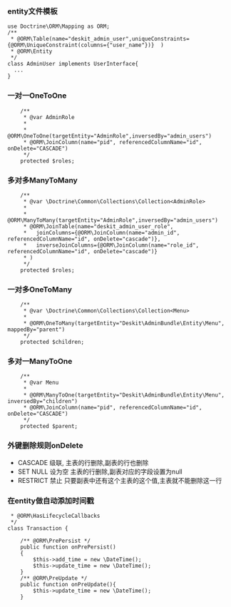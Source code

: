 ### entity文件模板
```
use Doctrine\ORM\Mapping as ORM;
/**
 * @ORM\Table(name="deskit_admin_user",uniqueConstraints={@ORM\UniqueConstraint(columns={"user_name"})}  )
 * @ORM\Entity
 */
class AdminUser implements UserInterface{
  ...
}
```

### 一对一OneToOne
```
    /**
     * @var AdminRole
     * 
     * @ORM\OneToOne(targetEntity="AdminRole",inversedBy="admin_users")
     * @ORM\JoinColumn(name="pid", referencedColumnName="id", onDelete="CASCADE")
     */
    protected $roles;
```

### 多对多ManyToMany
```
    /**
     * @var \Doctrine\Common\Collections\Collection<AdminRole>
     * 
     * @ORM\ManyToMany(targetEntity="AdminRole",inversedBy="admin_users")
     * @ORM\JoinTable(name="deskit_admin_user_role",
     *   joinColumns={@ORM\JoinColumn(name="admin_id", referencedColumnName="id", onDelete="cascade")},
     *   inverseJoinColumns={@ORM\JoinColumn(name="role_id", referencedColumnName="id", onDelete="cascade")}
     * )
     */
    protected $roles;
```


### 一对多OneToMany
```
    /**
     * @var \Doctrine\Common\Collections\Collection<Menu>
     * 
     * @ORM\OneToMany(targetEntity="Deskit\AdminBundle\Entity\Menu", mappedBy="parent")
     */
    protected $children;
```

### 多对一ManyToOne
```
    /**
     * @var Menu
     * 
     * @ORM\ManyToOne(targetEntity="Deskit\AdminBundle\Entity\Menu", inversedBy="children")
     * @ORM\JoinColumn(name="pid", referencedColumnName="id", onDelete="CASCADE")
     */
    protected $parent;
```

### 外键删除规则onDelete
* CASCADE   级联,  主表的行删除,副表的行也删除
* SET NULL  设为空 主表的行删除,副表对应的字段设置为null
* RESTRICT  禁止   只要副表中还有这个主表的这个值,主表就不能删除这一行

### 在entity做自动添加时间戳
```
 * @ORM\HasLifecycleCallbacks
 */
class Transaction {
```
```
    /** @ORM\PrePersist */
    public function onPrePersist()
    {
        $this->add_time = new \DateTime();
        $this->update_time = new \DateTime();
    }
    /** @ORM\PreUpdate */
    public function onPreUpdate(){
        $this->update_time = new \DateTime();
    }
```